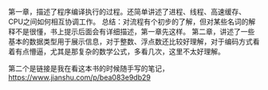 第一章，描述了程序编译执行的过程。还简单讲述了进程、线程、高速缓存、CPU之间如何相互协调工作。
总结：对流程有个初步的了解，但对某些名词的解释不是很懂，书上提示后面会有详细描述，第一章先这样。
第二章，讲述了一些基本的数据类型用于展示信息，对于整数、浮点数还比较好理解，对于编码方式看着有点懵逼，尤其是那复杂的数学公式，多看几次，这里不太好理解。



第二个是链接是我在看这本书的时候随手写的笔记，
https://www.jianshu.com/p/bea083e9db29